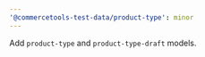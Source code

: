 ```yaml
---
'@commercetools-test-data/product-type': minor
---
```


Add `product-type` and `product-type-draft` models.
